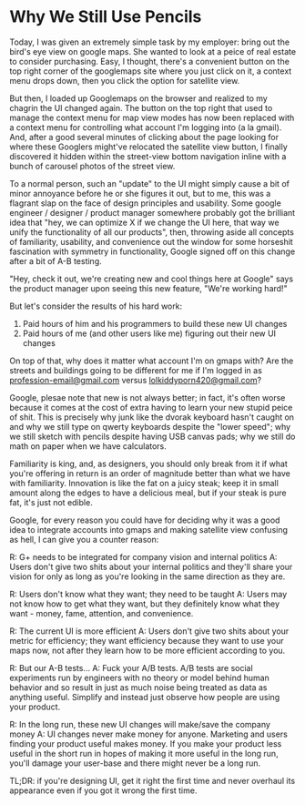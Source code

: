 Why We Still Use Pencils 
========================

Today, I was given an extremely simple task by my employer: bring out the bird's eye view on google maps. She wanted to look at a peice of real estate to consider purchasing. Easy, I thought, there's a convenient button on the top right corner of the googlemaps site where you just click on it, a context menu drops down, then you click the option for satellite view.

But then, I loaded up Googlemaps on the browser and realized to my chagrin the UI changed again. The button on the top right that used to manage the context menu for map view modes has now been replaced with a context menu for controlling what account I'm logging into (a la gmail). And, after a good several minutes of clicking about the page looking for where these Googlers might've relocated the satellite view button, I finally discovered it hidden within the street-view bottom navigation inline with a bunch of carousel photos of the street view.

To a normal person, such an "update" to the UI might simply cause a bit of minor annoyance before he or she figures it out, but to me, this was a flagrant slap on the face of design principles and usability. Some google engineer / designer / product manager somewhere probably got the brilliant idea that "hey, we can optimize X if we change the UI here, that way we unify the functionality of all our products", then, throwing aside all concepts of familiarity, usability, and convenience out the window for some horseshit fascination with symmetry in functionality, Google signed off on this change after a bit of A-B testing.

"Hey, check it out, we're creating new and cool things here at Google" says the product manager upon seeing this new feature, "We're working hard!"

But let's consider the results of his hard work:

1. Paid hours of him and his programmers to build these new UI changes
2. Paid hours of me (and other users like me) figuring out their new UI changes

On top of that, why does it matter what account I'm on gmaps with? Are the streets and buildings going to be different for me if I'm logged in as profession-email@gmail.com versus lolkiddyporn420@gmail.com?

Google, plesae note that new is not always better; in fact, it's often worse because it comes at the cost of extra having to learn your new stupid peice of shit. This is precisely why junk like the dvorak keyboard hasn't caught on and why we still type on qwerty keyboards despite the "lower speed"; why we still sketch with pencils despite having USB canvas pads; why we still do math on paper when we have calculators.

Familiarity is king, and, as designers, you should only break from it if what you're offering in return is an order of magnitude better than what we have with familiarity. Innovation is like the fat on a juicy steak; keep it in small amount along the edges to have a delicious meal, but if your steak is pure fat, it's just not edible.

Google, for every reason you could have for deciding why it was a good idea to integrate accounts into gmaps and making satellite view confusing as hell, I can give you a counter reason:

R: G+ needs to be integrated for company vision and internal politics
A: Users don't give two shits about your internal politics and they'll share your vision for only as long as you're looking in the same direction as they are.

R: Users don't know what they want; they need to be taught
A: Users may not know how to get what they want, but they definitely know what they want - money, fame, attention, and convenience. 

R: The current UI is more efficient
A: Users don't give two shits about your metric for efficiency; they want efficiency because they want to use your maps now, not after they learn how to be more efficient according to you.

R: But our A-B tests...
A: Fuck your A/B tests. A/B tests are social experiments run by engineers with no theory or model behind human behavior and so result in just as much noise being treated as data as anything useful. Simplify and instead just observe how people are using your product.

R: In the long run, these new UI changes will make/save the company money
A: UI changes never make money for anyone. Marketing and users finding your product useful makes money. If you make your product less useful in the short run in hopes of making it more useful in the long run, you'll damage your user-base and there might never be a long run.

TL;DR: if you're designing UI, get it right the first time and never overhaul its appearance even if you got it wrong the first time.